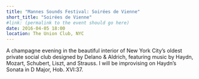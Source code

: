 ```yaml
---
title: "Mannes Sounds Festival: Soirées de Vienne"
short_title: "Soirées de Vienne"
#link: (permalink to the event should go here)
date: 2016-04-05 18:00
location: The Union Club, NYC
---
```


A champagne evening in the beautiful interior of New York City’s oldest private social club designed by Delano & Aldrich, featuring music by Haydn, Mozart, Schubert, Liszt, and Strauss. I will be improvising on Haydn’s Sonata in D Major, Hob. XVI:37.
